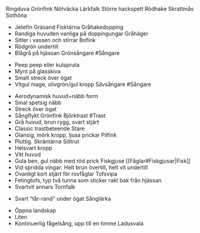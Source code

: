 Ringduva
Grönfink
Nötväcka
Lärkfalk
Större hackspett
Rödhake
Skrattmås
Sothöna
- Jetefin
Gräsand
Fisktärna
Gråhakedopping
- Randiga huvuden vanliga på doppingungar
Gråhäger
- Sitter i vassen och stirrar
Bofink 
- Rödgrön undertill 
- Blågrå på hjässan 
Grönsångare #Sångare 
+ Peep peep eller kulspruta
+ Mynt på glasskiva
+ Smalt streck över ögat
+ Vitgul mage, olivgrön/gul kropp
Sävsångare #Sångare 
- Aerodynamisk huvud+näbb form
- Smal spetsig näbb
- Streck över ögat
- Sångflykt
Grönfink
Björktrast #Trast
- Grå huvud, brun rygg, svart stjärt 
- Classic trastbeteende
Stare
- Glansig, mörk kropp, ljusa prickar
Pilfink
- Pluttig.
Skräntärna
Silltrut
- Helsvart kropp
- Vitt huvud
- Gula ben, gul näbb med röd prick
Fiskgjuse [[Fåglar#Fiskgjusar|Fisk]]
- Vid spridda vingar: Helt brun övertill, helt vit undertill
- Ovanligt kort stjärt för rovfåglar
Tofsvipa 
- Fetingtofs, typ två tunna som sticker rakt bak från hjässan
- Svartvit annars
Tornfalk
+ Svart "tår-rand" under ögat
Sånglärka
- Öppna landskap
- Liten
- Kontinuerlig fågelsång, upp till en timme
Ladusvala
